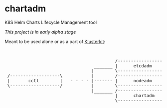 # chartadm
K8S Helm Charts Lifecycle Management tool

_This project is in early alpha stage_

Meant to be used alone or as a part of [Klusterkit](https://platform9.com/open-source/klusterkit/):


<pre>
										 
                                         
                                          /-------------------\
                                  _______ |      etcdadm      |
                                 |        \-------------------/
 /-------------------\           |        /-------------------\
 |       cctl        |   - - - - |------- |      nodeadm      |                                         
 \-------------------/           |        \-------------------/                     
                                 |_______ /-------------------\
                                          |      chartadm     |
                                          \-------------------/ 


</pre>														   
